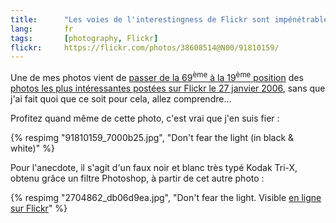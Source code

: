 ```yaml
---
title:      "Les voies de l'interestingness de Flickr sont impénétrables"
lang:       fr
tags:       [photography, Flickr]
flickr:     https://flickr.com/photos/38608514@N00/91810159/
---
```


Une de mes photos vient de [passer de la 69<sup>ème</sup> à la 19<sup>ème</sup> position](http://flagrantdisregard.com/flickr/scout.php?mode=history&id=91810159) des [photos les plus intéressantes postées sur Flickr le 27 janvier 2006](https://flickr.com/explore/interesting/2006/1/27/), sans que j'ai fait quoi que ce soit pour cela, allez comprendre…

Profitez quand même de cette photo, c'est vrai que j'en suis fier :

{% respimg "91810159_7000b25.jpg", "Don't fear the light (in black & white)" %}

Pour l'anecdote, il s'agit d'un faux noir et blanc très typé Kodak Tri-X, obtenu grâce un filtre Photoshop, à partir de cet autre photo :

{% respimg "2704862_db06d9ea.jpg", "Don't fear the light. Visible [en ligne sur Flickr](https://www.flickr.com/photos/nicolas-hoizey/2704862/)" %}
